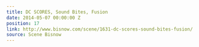 ```yaml
---
title: DC SCORES, Sound Bites, Fusion
date: 2014-05-07 00:00:00 Z
position: 17
link: http://www.bisnow.com/scene/1631-dc-scores-sound-bites-fusion/
source: Scene Bisnow
---
```


